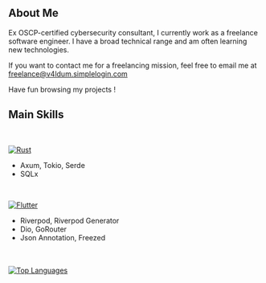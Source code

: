 ## About Me

<p>Ex OSCP-certified cybersecurity consultant, I currently work as a freelance software engineer. I have a broad technical range and am often learning new technologies.</p>
<p>If you want to contact me for a freelancing mission, feel free to email me at <a href="mailto:freelance@v4ldum.simplelogin.com">freelance@v4ldum.simplelogin.com</a></p>
<p>Have fun browsing my projects !</p>

## Main Skills
<br />

<div align="left">
  <!-- RUST -->
  <p style="margin-bottom:8px">
    <a href="https://www.rust-lang.org/" target="_blank" rel="noreferrer">
      <img src="https://img.shields.io/badge/Rust-92340b?style=for-the-badge&logo=rust&logoColor=f1d9cf" alt="Rust" />
    </a>
  </p>
  <ul>
    <li>Axum, Tokio, Serde</li>
    <li>SQLx</li>
  </ul>

  <br />
    
  <!-- FLUTTER -->
  <p style="margin-bottom:8px">
    <a href="https://flutter.dev/" target="_blank" rel="noreferrer">
      <img src="https://img.shields.io/badge/Flutter-3686df?style=for-the-badge&logo=flutter&logoColor=d7e7f9" alt="Flutter" />
    </a>
  </p>
  <ul>
    <li>Riverpod, Riverpod Generator</li>
    <li>Dio, GoRouter</li>
    <li>Json Annotation, Freezed</li>
  </ul>
</div>

<br />
<br />

<!-- GRAPH -->
<a href="https://github.com/V4ldum" align="left">
  <img src="https://github-readme-stats.vercel.app/api/top-langs/?username=V4ldum&langs_count=4&title_color=0891b2&text_color=ffffff&icon_color=0891b2&bg_color=1c1917&hide_border=true&locale=en&custom_title=Top%20%Languages&count_private=true" alt="Top Languages" />
</a>
